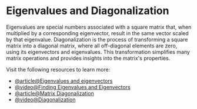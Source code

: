 # Eigenvalues and Diagonalization

Eigenvalues are special numbers associated with a square matrix that, when multiplied by a corresponding eigenvector, result in the same vector scaled by that eigenvalue. Diagonalization is the process of transforming a square matrix into a diagonal matrix, where all off-diagonal elements are zero, using its eigenvectors and eigenvalues. This transformation simplifies many matrix operations and provides insights into the matrix's properties.

Visit the following resources to learn more:

- [@article@Eigenvalues and eigenvectors](https://en.wikipedia.org/wiki/Eigenvalues_and_eigenvectors)
- [@video@Finding Eigenvalues and Eigenvectors](https://www.youtube.com/watch?v=TQvxWaQnrqI)
- [@article@Matrix Diagonalization](https://www.statlect.com/matrix-algebra/matrix-diagonalization)
- [@video@Diagonalization](https://www.youtube.com/watch?v=WTLl03D4TNA)